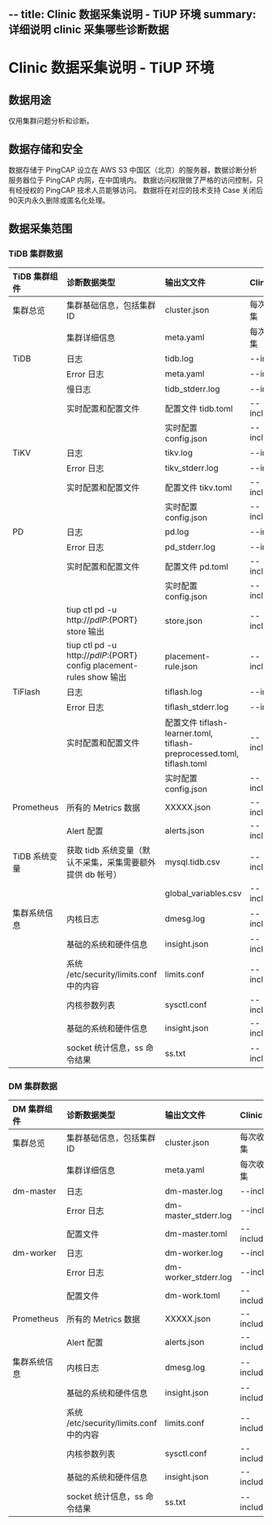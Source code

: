 --
title: Clinic 数据采集说明 - TiUP 环境
summary: 详细说明 clinic 采集哪些诊断数据
---

# Clinic 数据采集说明 - TiUP 环境

## 数据用途
仅用集群问题分析和诊断。

## 数据存储和安全
数据存储于 PingCAP 设立在 AWS S3 中国区（北京）的服务器，数据诊断分析服务器位于 PingCAP 内网，在中国境内。
数据访问权限做了严格的访问控制，只有经授权的 PingCAP 技术人员能够访问。
数据将在对应的技术支持 Case 关闭后90天内永久删除或匿名化处理。

## 数据采集范围
### TiDB 集群数据
| TiDB 集群组件 | 诊断数据类型 | 输出文文件 | Clinic 采集参数 |
| :------| :------ | :------ |:-------- |
| 集群总览 | 集群基础信息，包括集群 ID | cluster.json | 每次收集默认采集 |
|         | 集群详细信息 | meta.yaml|每次收集默认采集 |
|  TiDB   | 日志 | tidb.log | --include=log|
|         | Error 日志 | meta.yaml| --include=log|
|         | 慢日志| tidb_stderr.log|--include=log |
|         |实时配置和配置文件 | 配置文件 tidb.toml|--include=config |
|         | |实时配置 config.json |--include=config |
| TiKV    |日志 | tikv.log | --include=log|
|         | Error 日志 | tikv_stderr.log| --include=log|
|         | 实时配置和配置文件 | 配置文件 tikv.toml|--include=config|
|         |  |实时配置 config.json|--include=config |
| PD      |日志 | pd.log | --include=log|
|         | Error 日志 |pd_stderr.log| --include=log|
|         | 实时配置和配置文件 | 配置文件 pd.toml|--include=config|
|         |  |实时配置 config.json|--include=config |
|         | tiup ctl pd -u http://${pd IP}:${PORT} store  输出 | store.json|--include=config|
|         | tiup ctl pd -u http://${pd IP}:${PORT} config placement-rules show 输出 |placement-rule.json|--include=config |
| TiFlash   |日志 | tiflash.log | --include=log|
|         | Error 日志 |tiflash_stderr.log| --include=log|
|         | 实时配置和配置文件 | 配置文件 tiflash-learner.toml, tiflash-preprocessed.toml, tiflash.toml| --include=config|
|         |  |实时配置 config.json| --include=config |
|Prometheus     |  所有的 Metrics 数据|XXXXX.json| --include=monitor |
|         | Alert 配置 |alerts.json| --include=monitor |
| TiDB 系统变量  | 获取 tidb 系统变量（默认不采集，采集需要额外提供 db 帐号） |mysql.tidb.csv| --include=db_vars|
|   |  |global_variables.csv| --include=db_vars |
| 集群系统信息   | 内核日志 |dmesg.log| --include=system |
|   | 基础的系统和硬件信息|insight.json| --include=system |
|   | 系统 /etc/security/limits.conf 中的内容|limits.conf| --include=system |
|   | 内核参数列表 |sysctl.conf| --include=system |
|   | 基础的系统和硬件信息|insight.json| --include=system |
|   | socket 统计信息，ss 命令结果|ss.txt| --include=system |




### DM 集群数据
| DM 集群组件 | 诊断数据类型 | 输出文文件 | Clinic 采集参数 |
| :------| :------ | :------ |:-------- |
| 集群总览 | 集群基础信息，包括集群 ID | cluster.json | 每次收集默认采集 |
|         | 集群详细信息 | meta.yaml|每次收集默认采集 |
| dm-master | 日志 | dm-master.log| --include=log|
|         | Error 日志 | dm-master_stderr.log| --include=log|
|         | 配置文件 | dm-master.toml | --include=config|
| dm-worker  | 日志| dm-worker.log|--include=log |
|         | Error 日志 | dm-worker_stderr.log| --include=log|
|         | 配置文件 |  dm-work.toml | --include=config|
|Prometheus     |  所有的 Metrics 数据|XXXXX.json| --include=monitor |
|         | Alert 配置 |alerts.json| --include=monitor |
| 集群系统信息   | 内核日志 |dmesg.log| --include=system |
|   | 基础的系统和硬件信息|insight.json| --include=system |
|   | 系统 /etc/security/limits.conf 中的内容|limits.conf| --include=system |
|   | 内核参数列表 |sysctl.conf| --include=system |
|   | 基础的系统和硬件信息|insight.json| --include=system |
|   | socket 统计信息，ss 命令结果|ss.txt| --include=system |